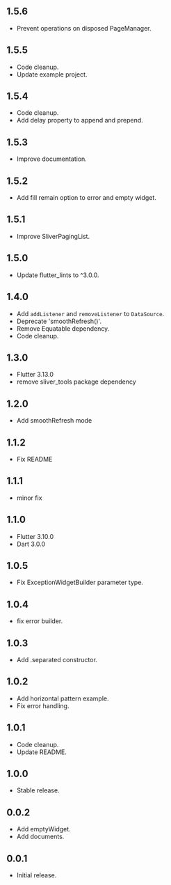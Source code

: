## 1.5.6

* Prevent operations on disposed PageManager.

## 1.5.5

* Code cleanup.
* Update example project.

## 1.5.4

* Code cleanup.
* Add delay property to append and prepend.

## 1.5.3

* Improve documentation.

## 1.5.2

* Add fill remain option to error and empty widget.

## 1.5.1

* Improve SliverPagingList.

## 1.5.0

* Update flutter_lints to ^3.0.0.

## 1.4.0

* Add `addListener` and `removeListener` to `DataSource`.
* Deprecate 'smoothRefresh()'.
* Remove Equatable dependency.
* Code cleanup.

## 1.3.0

* Flutter 3.13.0
* remove sliver_tools package dependency

## 1.2.0

* Add smoothRefresh mode

## 1.1.2

* Fix README

## 1.1.1

* minor fix

## 1.1.0

* Flutter 3.10.0
* Dart 3.0.0

## 1.0.5

* Fix ExceptionWidgetBuilder parameter type.

## 1.0.4

* fix error builder.

## 1.0.3

* Add .separated constructor.

## 1.0.2

* Add horizontal pattern example.
* Fix error handling.

## 1.0.1

* Code cleanup.
* Update README.

## 1.0.0

* Stable release.

## 0.0.2

* Add emptyWidget.
* Add documents.

## 0.0.1

* Initial release.
